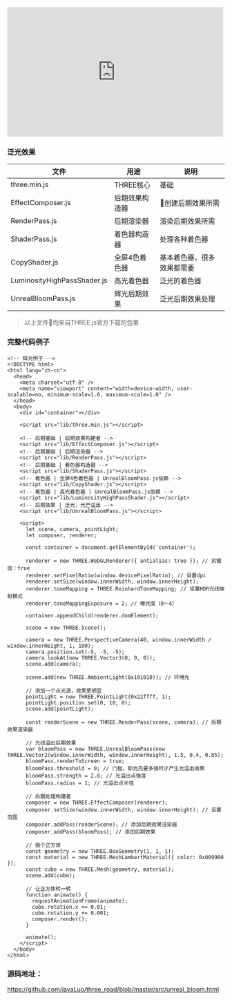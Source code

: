 <iframe 
    height=300 
    width=500 
    src="https://htmlpreview.github.io/?https://github.com/javaLuo/three_road/blob/master/src/unreal_bloom.html" 
    frameborder=0 
    allowfullscreen>
</iframe>

### 泛光效果


| 文件                        | 用途           | 说明                       |
| --------------------------- | -------------- | -------------------------- |
| three.min.js                | THREE核心      | 基础                       |
| EffectComposer.js           | 后期效果构造器 | 创建后期效果所需          |
| RenderPass.js               | 后期渲染器     | 渲染后期效果所需           |
| ShaderPass.js               | 着色器构造器   | 处理各种着色器             |
| CopyShader.js               | 全屏4色着色器  | 基本着色器，很多效果都需要 |
| LuminosityHighPassShader.js | 高光着色器     | 泛光的着色器               |
| UnrealBloomPass.js          | 辉光后期效果   | 泛光后期效果处理           |

> 以上文件均来自THREE.js官方下载的包里

### 完整代码例子
```
<!-- 辉光例子 -->
<!DOCTYPE html>
<html lang="zh-cn">
  <head>
    <meta charset="utf-8" />
    <meta name="viewport" content="width=device-width, user-scalable=no, minimum-scale=1.0, maximum-scale=1.0" />
  </head>
  <body>
    <div id="container"></div>

    <script src="lib/three.min.js"></script>

    <!-- 后期基础 | 后期效果构建者 -->
    <script src="lib/EffectComposer.js"></script>
    <!-- 后期基础 | 后期渲染器 -->
    <script src="lib/RenderPass.js"></script>
    <!-- 后期基础 | 着色器构造器 -->
    <script src="lib/ShaderPass.js"></script>
    <!-- 着色器 | 全屏4色着色器 | UnrealBloomPass.js依赖 -->
    <script src="lib/CopyShader.js"></script>
    <!-- 着色器 | 高光着色器 | UnrealBloomPass.js依赖 -->
    <script src="lib/LuminosityHighPassShader.js"></script>
    <!-- 后期效果 | 泛光，光芒溢出 -->
    <script src="lib/UnrealBloomPass.js"></script>

    <script>
      let scene, camera, pointLight;
      let composer, renderer;

      const container = document.getElementById('container');

      renderer = new THREE.WebGLRenderer({ antialias: true }); // 抗锯齿：true
      renderer.setPixelRatio(window.devicePixelRatio); // 设置dpi
      renderer.setSize(window.innerWidth, window.innerHeight);
      renderer.toneMapping = THREE.ReinhardToneMapping; // 设置HDR光线映射模式
      renderer.toneMappingExposure = 2; // 曝光度（0～4）

      container.appendChild(renderer.domElement);

      scene = new THREE.Scene();

      camera = new THREE.PerspectiveCamera(40, window.innerWidth / window.innerHeight, 1, 100);
      camera.position.set(-5, -5, -5);
      camera.lookAt(new THREE.Vector3(0, 0, 0));
      scene.add(camera);

      scene.add(new THREE.AmbientLight(0x101010)); // 环境光

      // 添加一个点光源，效果更明显
      pointLight = new THREE.PointLight(0x22ffff, 1);
      pointLight.position.set(0, 10, 0);
      scene.add(pointLight);

      const renderScene = new THREE.RenderPass(scene, camera); // 后期效果渲染器

      // 光线溢出后期效果
      var bloomPass = new THREE.UnrealBloomPass(new THREE.Vector2(window.innerWidth, window.innerHeight), 1.5, 0.4, 0.85);
      bloomPass.renderToScreen = true;
      bloomPass.threshold = 0; // 门槛，即光亮要多强时才产生光溢出效果
      bloomPass.strength = 2.8; // 光溢出点强度
      bloomPass.radius = 1; // 光溢出点半径

      // 后期处理构建者
      composer = new THREE.EffectComposer(renderer);
      composer.setSize(window.innerWidth, window.innerHeight); // 设置范围
      composer.addPass(renderScene); // 添加后期效果渲染器
      composer.addPass(bloomPass); // 添加后期效果

      // 搞个正方体
      const geometry = new THREE.BoxGeometry(1, 1, 1);
      const material = new THREE.MeshLambertMaterial({ color: 0x009900 });
      const cube = new THREE.Mesh(geometry, material);
      scene.add(cube);

      // 让正方体转一转
      function animate() {
        requestAnimationFrame(animate);
        cube.rotation.x += 0.01;
        cube.rotation.y += 0.001;
        composer.render();
      }

      animate();
    </script>
  </body>
</html>
```

### 源码地址：

<a href="https://github.com/javaLuo/three_road/blob/master/src/unreal_bloom.html" target="_blank">https://github.com/javaLuo/three_road/blob/master/src/unreal_bloom.html</a>